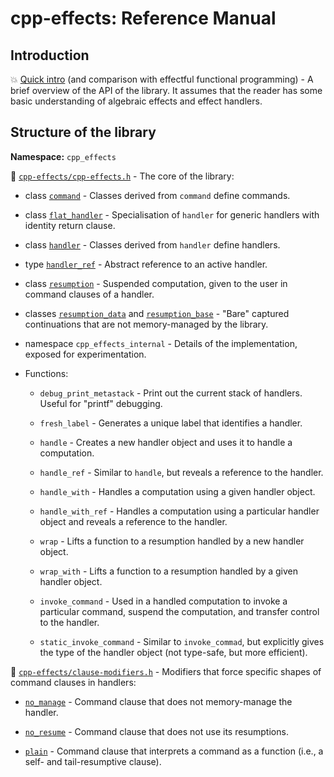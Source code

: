# cpp-effects: Reference Manual

## Introduction

:boom: [Quick intro](quick-intro.md) (and comparison with effectful functional programming) - A brief overview of the API of the library. It assumes that the reader has some basic understanding of algebraic effects and effect handlers.


## Structure of the library

**Namespace:** `cpp_effects`

:memo: [`cpp-effects/cpp-effects.h`](refman-cpp-effects.md) - The core of the library:

- class [`command`](refman-command.md) - Classes derived from `command` define commands.

- class [`flat_handler`](refman-flat_handler.md) - Specialisation of `handler` for generic handlers with identity return clause.

- class [`handler`](refman-handler.md) - Classes derived from `handler` define handlers.

- type [`handler_ref`](refman-handler_ref.md) - Abstract reference to an active handler.

- class [`resumption`](refman-resumption.md) - Suspended computation, given to the user in command clauses of a handler.

- classes [`resumption_data`](refman-resumption_data.md) and [`resumption_base`](refman-resumption_data.md) - "Bare" captured continuations that are not memory-managed by the library.

- namespace `cpp_effects_internal` - Details of the implementation, exposed for experimentation.

- Functions:

  * `debug_print_metastack` - Print out the current stack of handlers. Useful for "printf" debugging.
  
  * `fresh_label` - Generates a unique label that identifies a handler.
  
  * `handle` - Creates a new handler object and uses it to handle a computation.
  
  * `handle_ref` - Similar to `handle`, but reveals a reference to the handler.
  
  * `handle_with` - Handles a computation using a given handler object.
  
  * `handle_with_ref` - Handles a computation using a particular handler object and reveals a reference to the handler.
  
  * `wrap` - Lifts a function to a resumption handled by a new handler object.
  
  * `wrap_with` - Lifts a function to a resumption handled by a given handler object.
  
  * `invoke_command` - Used in a handled computation to invoke a particular command, suspend the computation, and transfer control to the handler.
  
  * `static_invoke_command` - Similar to `invoke_commad`, but explicitly gives the type of the handler object (not type-safe, but more efficient).

:memo: [`cpp-effects/clause-modifiers.h`](refman-clause-modifiers.md) - Modifiers that force specific shapes of command clauses in handlers:

- [`no_manage`](refman-clause-modifiers.md#nomanage-modifier) - Command clause that does not memory-manage the handler.

- [`no_resume`](refman-clause-modifiers.md#noresume-modifier) - Command clause that does not use its resumptions.

- [`plain`](refman-clause-modifiers.md#plain-modifier) - Command clause that interprets a command as a function (i.e., a self- and tail-resumptive clause).

